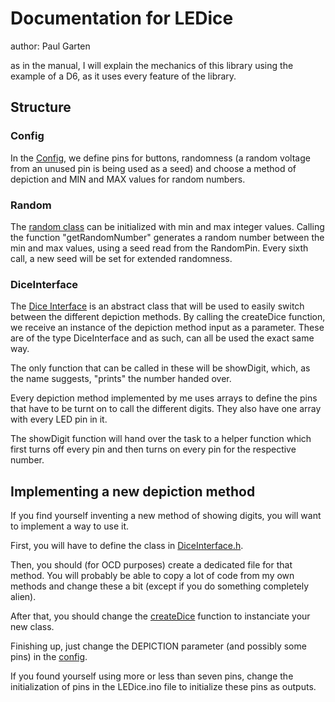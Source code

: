 # Documentation for LEDice

author: Paul Garten

as in the manual, I will explain the mechanics of this library using the example of a D6, 
as it uses every feature of the library.

## Structure
### Config
In the [Config](LEDice/src/Config.h), we define pins for buttons, 
randomness (a random voltage from an unused pin is being used as a seed) 
and choose a method of depiction and MIN and MAX values for random numbers. 

### Random
The [random class](LEDice/src/Random.cpp) can be initialized with min and max integer values. 
Calling the function "getRandomNumber" generates a random number 
between the min and max values, using a seed read from the RandomPin. 
Every sixth call, a new seed will be set for extended randomness.

### DiceInterface
The [Dice Interface](LEDice/src/DiceInterface.h) is an abstract class that will be used to easily switch between 
the different depiction methods. By calling the createDice function, we receive an 
instance of the depiction method input as a parameter. 
These are of the type DiceInterface and as such, can all be used the exact same way.

The only function that can be called in these will be showDigit, which, as the name suggests, 
"prints" the number handed over.

Every depiction method implemented by me uses arrays to define the pins 
that have to be turnt on to call the different digits. 
They also have one array with every LED pin in it.

The showDigit function will hand over the task to a helper function which first turns 
off every pin and then turns on every pin for the respective number.

## Implementing a new depiction method
If you find yourself inventing a new method of showing digits, you will want to implement a way to use it.

First, you will have to define the class in [DiceInterface.h](LEDice/src/DiceInterface.h). 

Then, you should (for OCD purposes) create a dedicated file for that method. 
You will probably be able to copy a lot of code from my own methods and change these a bit 
(except if you do something completely alien).

After that, you should change the [createDice](LEDice/src/DiceInterface.cpp) 
function to instanciate your new class.

Finishing up, just change the DEPICTION parameter (and possibly some pins) in the [config](LEDice/src/Config.h).

If you found yourself using more or less than seven pins, change the initialization of pins in the LEDice.ino 
file to initialize these pins as outputs.
